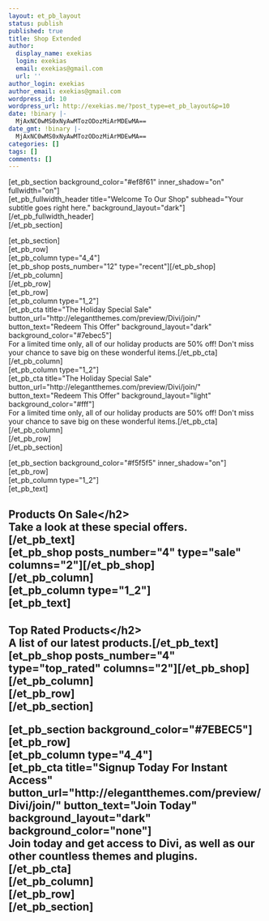 ```yaml
---
layout: et_pb_layout
status: publish
published: true
title: Shop Extended
author:
  display_name: exekias
  login: exekias
  email: exekias@gmail.com
  url: ''
author_login: exekias
author_email: exekias@gmail.com
wordpress_id: 10
wordpress_url: http://exekias.me/?post_type=et_pb_layout&p=10
date: !binary |-
  MjAxNC0wMS0xNyAwMTozODozMiArMDEwMA==
date_gmt: !binary |-
  MjAxNC0wMS0xNyAwMTozODozMiArMDEwMA==
categories: []
tags: []
comments: []
---
```

<p>
[et_pb_section background_color="#ef8f61" inner_shadow="on" fullwidth="on"]<br />
[et_pb_fullwidth_header title="Welcome To Our Shop" subhead="Your subtitle goes right here." background_layout="dark"][&#47;et_pb_fullwidth_header]<br />
[&#47;et_pb_section]</p>
<p>[et_pb_section]<br />
[et_pb_row]<br />
[et_pb_column type="4_4"]<br />
[et_pb_shop posts_number="12" type="recent"][&#47;et_pb_shop]<br />
[&#47;et_pb_column]<br />
[&#47;et_pb_row]<br />
[et_pb_row]<br />
[et_pb_column type="1_2"]<br />
[et_pb_cta title="The Holiday Special Sale" button_url="http:&#47;&#47;elegantthemes.com&#47;preview&#47;Divi&#47;join&#47;" button_text="Redeem This Offer" background_layout="dark" background_color="#7ebec5"]<br />
For a limited time only, all of our holiday products are 50% off! Don't miss your chance to save big on these wonderful items.[&#47;et_pb_cta]<br />
[&#47;et_pb_column]<br />
[et_pb_column type="1_2"]<br />
[et_pb_cta title="The Holiday Special Sale" button_url="http:&#47;&#47;elegantthemes.com&#47;preview&#47;Divi&#47;join&#47;" button_text="Redeem This Offer" background_layout="light" background_color="#fff"]<br />
For a limited time only, all of our holiday products are 50% off! Don't miss your chance to save big on these wonderful items.[&#47;et_pb_cta]<br />
[&#47;et_pb_column]<br />
[&#47;et_pb_row]<br />
[&#47;et_pb_section]</p>
<p>[et_pb_section background_color="#f5f5f5" inner_shadow="on"]<br />
[et_pb_row]<br />
[et_pb_column type="1_2"]<br />
[et_pb_text]<br />
<h2>Products On Sale<&#47;h2><br />
Take a look at these special offers.<br />
[&#47;et_pb_text]<br />
[et_pb_shop posts_number="4" type="sale" columns="2"][&#47;et_pb_shop]<br />
[&#47;et_pb_column]<br />
[et_pb_column type="1_2"]<br />
[et_pb_text]<br />
<h2>Top Rated Products<&#47;h2><br />
A list of our latest products.[&#47;et_pb_text]<br />
[et_pb_shop posts_number="4" type="top_rated" columns="2"][&#47;et_pb_shop]<br />
[&#47;et_pb_column]<br />
[&#47;et_pb_row]<br />
[&#47;et_pb_section]</p>
<p>[et_pb_section background_color="#7EBEC5"]<br />
[et_pb_row]<br />
[et_pb_column type="4_4"]<br />
[et_pb_cta title="Signup Today For Instant Access" button_url="http:&#47;&#47;elegantthemes.com&#47;preview&#47;Divi&#47;join&#47;" button_text="Join Today" background_layout="dark" background_color="none"]<br />
Join today and get access to Divi, as well as our other countless themes and plugins.<br />
[&#47;et_pb_cta]<br />
[&#47;et_pb_column]<br />
[&#47;et_pb_row]<br />
[&#47;et_pb_section]</p>
